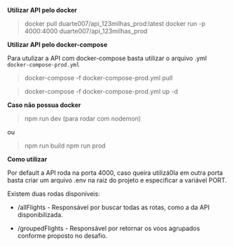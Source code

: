 **Utilizar API pelo docker**

> docker pull duarte007/api_123milhas_prod:latest
> docker run -p 4000:4000 duarte007/api_123milhas_prod

**Utilizar API pelo docker-compose**

Para utulizar a API com docker-compose basta utilizar o arquivo .yml `docker-compose-prod.yml`

> docker-compose -f docker-compose-prod.yml pull

> docker-compose -f docker-compose-prod.yml up -d

**Caso não possua docker**

> npm run dev (para rodar com nodemon)

ou

> npm run build
> npm run prod

**Como utilizar**

Por default a API roda na porta 4000, caso queira utilizá0la em outra porta
basta criar um arquivo .env na raiz do projeto e especificar a variável PORT.

Existem duas rodas disponíveis:

- /allFlights - Responsável por buscar todas as rotas, como a da API disponibilizada.

- /groupedFlights - Responsável por retornar os voos agrupados conforme proposto no desafio.